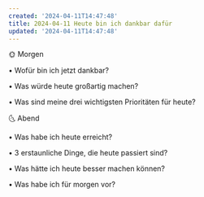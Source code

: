 ```yaml
---
created: '2024-04-11T14:47:48'
title: 2024-04-11 Heute bin ich dankbar dafür
updated: '2024-04-11T14:47:48'
---
```


🌞 Morgen 

• Wofür bin ich jetzt dankbar? 


• Was würde heute großartig machen? 


• Was sind meine drei wichtigsten Prioritäten für heute? 


🌜 Abend 

• Was habe ich heute erreicht? 


• 3 erstaunliche Dinge, die heute passiert sind? 


• Was hätte ich heute besser machen können? 


• Was habe ich für morgen vor?